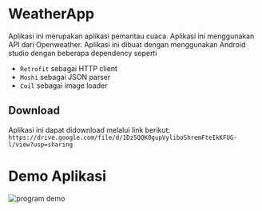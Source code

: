 # WeatherApp
Aplikasi ini merupakan aplikasi pemantau cuaca. Aplikasi ini menggunakan API dari Openweather.
Aplikasi ini dibuat dengan menggunakan Android studio dengan beberapa dependency seperti
- `Retrofit` sebagai HTTP client
- `Moshi` sebagai JSON parser
- `Coil` sebagai image loader

## Download
Aplikasi ini dapat didownload melalui link berikut:
`https://drive.google.com/file/d/1Dz5QQK0gupVyliboShremFteIkKFUG-l/view?usp=sharing`

# Demo Aplikasi  
![program demo](https://github.com/sihotang-yonathan1/weather_app-yonathan_sihotang-Android_studio/blob/main/assets/demo_program_1.gif)
